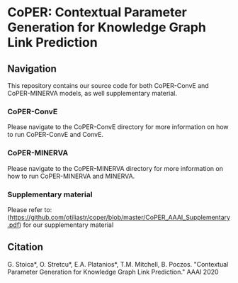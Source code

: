 # CoPER: Contextual Parameter Generation for Knowledge Graph Link Prediction

## Navigation
This repository contains our source code for both CoPER-ConvE and CoPER-MINERVA models, as well supplementary material. 

### CoPER-ConvE
Please navigate to the CoPER-ConvE directory for more information on how to run CoPER-ConvE and ConvE.

### CoPER-MINERVA
Please navigate to the CoPER-MINERVA directory for more information on how to run CoPER-MINERVA and MINERVA.

### Supplementary material
Please refer to: (https://github.com/otiliastr/coper/blob/master/CoPER_AAAI_Supplementary.pdf) for our supplementary material


## Citation
G. Stoica*, O. Stretcu*, E.A. Platanios*, T.M. Mitchell, B. Poczos. "Contextual Parameter Generation for Knowledge Graph Link Prediction." AAAI 2020
